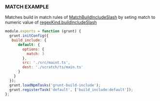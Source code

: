 ### MATCH EXAMPLE

Matches build in match rules of [MatchBuildIncludeSlash](/classes/matchoptions.matchbuildincludeslash.html)
by seting match to numeric value of [regexKind.buildIncludeSlash](/enums/enums.regexkind.html#buildincludeslash)

```js
module.exports = function (grunt) {
  grunt.initConfig({
   build_include: {
      default: {
        options: {
          match: 3
        },
        src: './src/maint.ts',
        dest: './scratch/ts/main.ts'
      }
    }
  });
  grunt.loadNpmTasks('grunt-build-include');
  grunt.registerTask('default', ['build_include:default']);
};
```